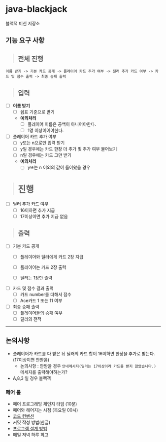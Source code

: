 # java-blackjack

블랙잭 미션 저장소

## 기능 요구 사항

> ## 전체 진행
`이름 받기 -> 기본 카드 공개 -> 플레이어 카드 추가 여부 -> 딜러 추가 카드 여부 -> 카드 및 점수 출력 -> 최종 승패 출력`


> ## 입력

- [ ] **이름 받기**
    - [ ] 쉼표 기준으로 받기
    - **예외처리**
        - [ ] 플레이어 이름은 공백이 아니어야한다.
        - [ ] 1명 이상이어야한다.

- [ ] 플레이어 카드 추가 여부
    - [ ] y또는 n으로만 입력 받기
    - [ ] y일 경우에는 카드 한장 더 추가 및 추가 여부 물어보기
    - [ ] n일 경우에는 카드 그만 받기
    - **예외처리**
        - [ ] y또는 n 이외의 값이 들어왔을 경우

> # 진행

- [ ] 딜러 추가 카드 여부
    - [ ] 16이하면 추가 지급
    - [ ] 17이상이면 추가 지급 없음

> ## 출력

- [ ] 기본 카드 공개
    - [ ] 플레이어와 딜러에게 카드 2장 지급
    - [ ] 플레이어는 카드 2장 출력
    - [ ] 딜러는 1장만 출력


- [ ] 카드 및 점수 결과 출력
    - [ ] 카드 number를 더해서 점수
    - [ ] Ace카드 1 또는 11 여부

- [ ] 최종 승패 출력
    - [ ] 플레이어들의 승패 여부
    - [ ] 딜러의 전적

---

## 논의사항

- 플레이어가 카드를 다 받은 뒤 딜러의 카드 합이 16이하면 한장을 추가로 받는다. (17이상이면 안받음)
    - 논의사항 : 안받을 경우 `안내메시지(딜러는 17이상이라 카드를 받지 않았습니다.)` 메세지를 출력해야하는가?
- A,8,3 일 경우 블랙잭

### 페어 룰

- 페어 프로그래밍 체인지 타임 (10분)
- 페어와 헤어지는 시점 (목요일 00시)
- [코드 컨벤션](https://github.com/woowacourse/woowacourse-docs/tree/master/styleguide/java)
- 커밋 작성 방법(한글)
- [프로그램 설계 방법](https://whimsical.com/sudaltest-JGN5vZ4gSkYxZGZJPjnnX3@2Ux7TurymNM4tJSA7FqU)
- 매일 저녁 하루 회고